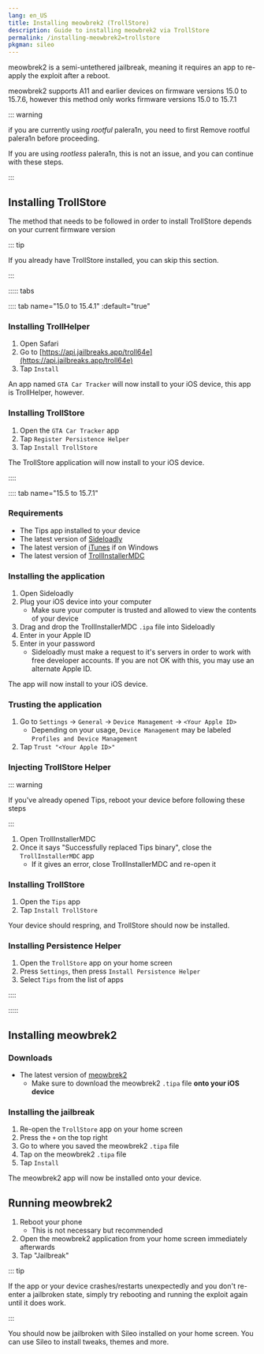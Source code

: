 ```yaml
---
lang: en_US
title: Installing meowbrek2 (TrollStore)
description: Guide to installing meowbrek2 via TrollStore
permalink: /installing-meowbrek2=trollstore
pkgman: sileo
---
```


meowbrek2 is a <router-link to="/types-of-jailbreak/#semi-untethered-jailbreaks">semi-untethered</router-link> jailbreak, meaning it requires an app to re-apply the exploit after a reboot.

meowbrek2 supports A11 and earlier devices on firmware versions 15.0 to 15.7.6, however this method only works firmware versions 15.0 to 15.7.1

::: warning

if you are currently using *rootful* palera1n, you need to first <router-link to="/removing-palera1n">Remove rootful palera1n</router-link> before proceeding.

If you are using *rootless* palera1n, this is not an issue, and you can continue with these steps.

:::

## Installing TrollStore

The method that needs to be followed in order to install TrollStore depends on your current firmware version

::: tip

If you already have TrollStore installed, you can skip this section.

:::

::::: tabs

:::: tab name="15.0 to 15.4.1" :default="true"

### Installing TrollHelper

1. Open Safari
1. Go to [https://api.jailbreaks.app/troll64e](https://api.jailbreaks.app/troll64e)
1. Tap `Install`

An app named `GTA Car Tracker` will now install to your iOS device, this app is TrollHelper, however.

### Installing TrollStore

1. Open the `GTA Car Tracker` app
1. Tap `Register Persistence Helper`
1. Tap `Install TrollStore`

The TrollStore application will now install to your iOS device.

::::

:::: tab name="15.5 to 15.7.1"

### Requirements

- The Tips app installed to your device
- The latest version of [Sideloadly](https://sideloadly.io/)
- The latest version of [iTunes](https://www.apple.com/itunes/download/win32) if on Windows
- The latest version of [TrollInstallerMDC](https://dhinakg.github.io/apps.html)

### Installing the application

1. Open Sideloadly
1. Plug your iOS device into your computer
    - Make sure your computer is trusted and allowed to view the contents of your device
1. Drag and drop the TrollInstallerMDC `.ipa` file into Sideloadly
1. Enter in your Apple ID
1. Enter in your password
    - Sideloadly must make a request to it's servers in order to work with free developer accounts. If you are not OK with this, you may use an alternate Apple ID.

The app will now install to your iOS device.

### Trusting the application

1. Go to `Settings` -> `General` -> `Device Management` -> `<Your Apple ID>`
    - Depending on your usage, `Device Management` may be labeled `Profiles and Device Management`
1. Tap `Trust "<Your Apple ID>"`

### Injecting TrollStore Helper

::: warning

If you've already opened Tips, reboot your device before following these steps

:::

1. Open TrollInstallerMDC
1. Once it says "Successfully replaced Tips binary", close the `TrollInstallerMDC` app
    - If it gives an error, close TrollInstallerMDC and re-open it 

### Installing TrollStore

1. Open the `Tips` app
1. Tap `Install TrollStore`

Your device should respring, and TrollStore should now be installed.

### Installing Persistence Helper

1. Open the `TrollStore` app on your home screen
1. Press `Settings`, then press `Install Persistence Helper`
1. Select `Tips` from the list of apps

::::

:::::

## Installing meowbrek2

### Downloads

- The latest version of [meowbrek2](https://kok3shidoll.github.io/download/secret/meowbrek2_1.1.3_TS.tipa)
    - Make sure to download the meowbrek2 `.tipa` file **onto your iOS device**

### Installing the jailbreak

1. Re-open the `TrollStore` app on your home screen
1. Press the `+` on the top right
1. Go to where you saved the meowbrek2 `.tipa` file
1. Tap on the meowbrek2 `.tipa` file
1. Tap `Install`

The meowbrek2 app will now be installed onto your device.

## Running meowbrek2

1. Reboot your phone
    - This is not necessary but recommended
1. Open the meowbrek2 application from your home screen immediately afterwards
1. Tap "Jailbreak"

::: tip

If the app or your device crashes/restarts unexpectedly and you don't re-enter a jailbroken state, simply try rebooting and running the exploit again until it does work.

:::

You should now be jailbroken with Sileo installed on your home screen. You can use Sileo to install <router-link to="/faq/#what-are-tweaks">tweaks</router-link>, themes and more.